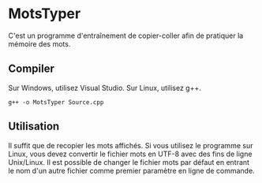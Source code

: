 # MotsTyper

C'est un programme d'entraînement de copier-coller afin de pratiquer la mémoire des mots. 

## Compiler

Sur Windows, utilisez Visual Studio. Sur Linux, utilisez g++. 

```
g++ -o MotsTyper Source.cpp
```

## Utilisation

Il suffit que de recopier les mots affichés. Si vous utilisez le programme sur Linux, vous devez convertir le fichier mots en UTF-8 avec des fins de ligne Unix/Linux. Il est possible de changer le fichier mots par défaut en entrant le nom d'un autre fichier comme premier paramètre en ligne de commande. 


